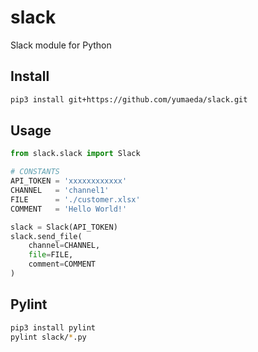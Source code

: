 # slack
Slack module for Python

## Install

```bash
pip3 install git+https://github.com/yumaeda/slack.git
```

## Usage

```python
from slack.slack import Slack

# CONSTANTS
API_TOKEN = 'xxxxxxxxxxxx'
CHANNEL   = 'channel1'
FILE      = './customer.xlsx'    
COMMENT   = 'Hello World!'

slack = Slack(API_TOKEN)
slack.send_file(
    channel=CHANNEL,
    file=FILE,
    comment=COMMENT
)
```

## Pylint

```bash
pip3 install pylint
pylint slack/*.py
```

